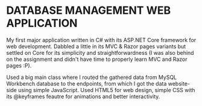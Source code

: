 # DATABASE MANAGEMENT WEB APPLICATION

My first major application written in C# with its ASP.NET Core framework for web development. Dabbled a little in its MVC & Razor pages variants but settled on Core for its simplicity and straightforwardness (I was also behind on the assignment and didn't have time to properly
learn MVC and Razor pages :P).

Used a big main class where I routed the gathered data from MySQL Workbench database to the endpoints, from which I got the data website-side using simple JavaScript. Used HTML5 for web design, simple CSS with its @keyframes feautre for animations and better
interactivity.
